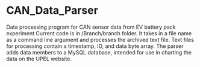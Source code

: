 # CAN_Data_Parser
Data processing program for CAN sensor data from EV battery pack experiment
Current code is in /Branch/branch folder. It takes in a file name as a command line argument and processes the archived text file.
Text files for processing contain a timestamp, ID, and data byte array.
The parser adds data members to a MySQL database, intended for use in charting the data on the UPEL website.
